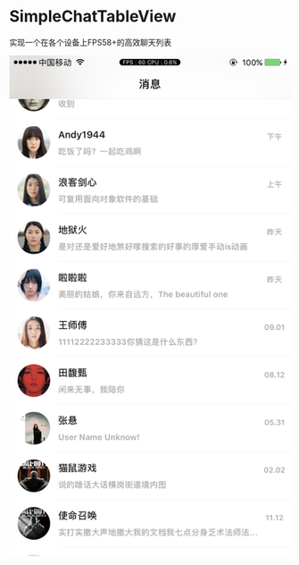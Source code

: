 # SimpleChatTableView
实现一个在各个设备上FPS58+的高效聊天列表

![图片](https://github.com/Andy1994/SimpleChatTableView/blob/master/img/IMG_2745.PNG)

